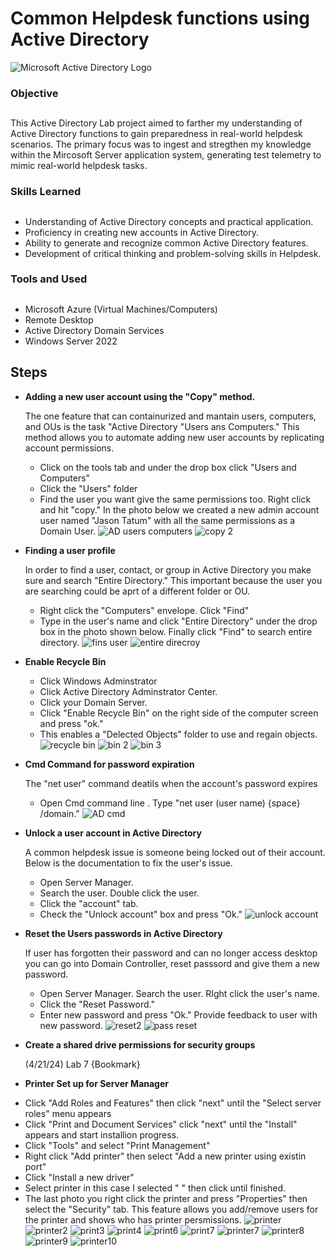 # Common Helpdesk functions using Active Directory
<img src="https://i.imgur.com/pU5A58S.png" alt="Microsoft Active Directory Logo"/>

### Objective<h2>

This Active Directory Lab project aimed to farther my understanding of Active Directory functions to gain preparedness in real-world helpdesk scenarios. The primary focus was to ingest and stregthen my knowledge within the Mircosoft Server application system, generating test telemetry to mimic real-world helpdesk tasks.

### Skills Learned<h2>

- Understanding of Active Directory concepts and practical application.
- Proficiency in creating new accounts in Active Directory.
- Ability to generate and recognize common Active Directory features.
- Development of critical thinking and problem-solving skills in Helpdesk.

### Tools and Used<h2>

  - Microsoft Azure (Virtual Machines/Computers)
  - Remote Desktop
  - Active Directory Domain Services
  - Windows Server 2022

## Steps

* **Adding a new user account using the "Copy" method.** <p>
The one feature that can containurized and mantain users, computers, and OUs is the task "Active Directory "Users ans Computers." This method allows you to automate adding new user accounts by replicating account permissions.
  - Click on the tools tab and under the drop box click "Users and Computers"
  - Click the "Users" folder
  - Find the user you want give the same permissions too. Right click and hit "copy." In the photo below we created a new admin account user named "Jason Tatum" with all the same permissions as a Domain User.
![AD users computers](https://github.com/TerrellSowell/Helpdesk-functions-Active-Directory-account-creation-Cmd-Commands-/assets/161978506/21d536a2-552d-4d7e-b42c-b068b0f29961)
![copy 2](https://github.com/TerrellSowell/Helpdesk-functions-Active-Directory-account-creation-Cmd-Commands-/assets/161978506/55cfbba5-f666-4688-a90a-93de45da4983)


* **Finding a user profile**<p>
In order to find a user, contact, or group in Active Directory you make sure and search "Entire Directory." This important because the user you are searching could be aprt of a different folder or OU.
  - Right click the "Computers" envelope. Click "Find"
  - Type in the user's name and click "Entire Directory" under the drop box in the photo shown below. Finally click "Find" to search entire directory.
![fins user](https://github.com/TerrellSowell/Helpdesk-functions-Active-Directory-account-creation-Cmd-Commands-/assets/161978506/2b7ae503-ba3d-4896-a326-6f1c669e3cd8)
![entire direcroy](https://github.com/TerrellSowell/Helpdesk-functions-Active-Directory-account-creation-Cmd-Commands-/assets/161978506/680d8202-59ec-415b-91b8-c5ba3520fe60)<p>

* **Enable Recycle Bin**<p>
  - Click Windows Adminstrator
  - Click Active Directory Adminstrator Center.
  - Click your Domain Server.
  - Click "Enable Recycle Bin" on the right side of the computer screen and press "ok."
  - This enables a "Delected Objects" folder to use and regain objects.
  ![recycle bin ](https://github.com/TerrellSowell/Helpdesk-functions-Active-Directory-account-creation-Cmd-Commands-/assets/161978506/49d38e4f-34d3-4e75-b58d-a83701d6ec58)
  ![bin 2](https://github.com/TerrellSowell/Helpdesk-functions-Active-Directory-account-creation-Cmd-Commands-/assets/161978506/95f03229-3d6d-46c2-af5f-227ce3cb8f22)
  ![bin 3](https://github.com/TerrellSowell/Helpdesk-functions-Active-Directory-account-creation-Cmd-Commands-/assets/161978506/a6c7a693-1479-4b0d-a846-b9aee70882ba)

* **Cmd Command for password expiration**<p>
The "net user" command deatils when the account's password expires
  - Open Cmd command line . Type "net user (user name) {space} /domain."
![AD cmd](https://github.com/TerrellSowell/Helpdesk-functions-Active-Directory-account-creation-Cmd-Commands-/assets/161978506/15378c80-a98d-4106-9b9f-338bafb31b55)

* **Unlock a user account in Active Directory**<p>
A common helpdesk issue is someone being locked out of their account. Below is the documentation to fix the user's issue.
  - Open Server Manager.
  - Search the user. Double click the user.
  - Click the "account" tab.
  - Check the "Unlock account" box and press "Ok."
 ![unlock account](https://github.com/TerrellSowell/Helpdesk-functions-Active-Directory-account-creation-Cmd-Commands-/assets/161978506/79ebd364-6409-4bb1-8e09-5b7468aeb139)

* **Reset the Users passwords in Active Directory**<p>
If user has forgotten their password and can no longer access desktop you can go into Domain Controller, reset passsord and give them a new password.
  - Open Server Manager.
    Search the user. RIght click the user's name.
  - Click the "Reset Password."
  - Enter new password and press "Ok." Provide feedback to user with new password.
![reset2](https://github.com/TerrellSowell/Helpdesk-functions-Active-Directory-account-creation-Cmd-Commands-/assets/161978506/86b7a913-93a9-42f6-a4c3-c9b7c383f100)
![pass reset](https://github.com/TerrellSowell/Helpdesk-functions-Active-Directory-account-creation-Cmd-Commands-/assets/161978506/0f930cbd-b43d-4143-9720-5b3233440683)

* **Create a shared drive permissions for security groups**<p>
  (4/21/24) Lab 7 {Bookmark}
  
* **Printer Set up for Server Manager**<p>
- Click "Add Roles and Features" then click "next" until the "Select server roles" menu appears
- Click "Print and Document Services" click "next" until the "Install" appears and start installion progress.
- Click "Tools" and select "Print Management"
- Right click "Add printer" then select "Add a new printer using existin port"
- Click "Install a new driver"
- Select printer in this case I selected " " then click until finished.
- The last photo you right click the printer and press "Properties" then select the "Security" tab. This feature allows you add/remove users for the printer and shows who has printer persmissions. 
![printer](https://github.com/TerrellSowell/Helpdesk-functions-Active-Directory-account-creation-Cmd-Commands-/assets/161978506/bfc23d06-fe64-40e4-b77c-687e2920623d)
![printer2](https://github.com/TerrellSowell/Helpdesk-functions-Active-Directory-account-creation-Cmd-Commands-/assets/161978506/316a35b0-847a-485a-88f4-2eecb383ce37)
![print3](https://github.com/TerrellSowell/Helpdesk-functions-Active-Directory-account-creation-Cmd-Commands-/assets/161978506/6d4c293f-7ad5-4684-a525-660671945ceb)
![print4](https://github.com/TerrellSowell/Helpdesk-functions-Active-Directory-account-creation-Cmd-Commands-/assets/161978506/fa711a73-a910-4bcf-9ab0-b59dd191f7dc)
![print6](https://github.com/TerrellSowell/Helpdesk-functions-Active-Directory-account-creation-Cmd-Commands-/assets/161978506/6cadacc1-9d23-4628-a0fa-873fe0da3e58)
![print7](https://github.com/TerrellSowell/Helpdesk-functions-Active-Directory-account-creation-Cmd-Commands-/assets/161978506/dd4cf037-9499-49f8-916d-da8875a2b585)
![printer7](https://github.com/TerrellSowell/Helpdesk-functions-Active-Directory-account-creation-Cmd-Commands-/assets/161978506/7aa88453-39eb-4bfe-82df-37e8b16f4e6b)
![printer8](https://github.com/TerrellSowell/Helpdesk-functions-Active-Directory-account-creation-Cmd-Commands-/assets/161978506/2bc9f9c1-7337-487c-8dd4-e22b23df5afe)
![printer9](https://github.com/TerrellSowell/Helpdesk-functions-Active-Directory-account-creation-Cmd-Commands-/assets/161978506/04415085-81e8-462d-b802-522e96f38f97)
![printer10](https://github.com/TerrellSowell/Helpdesk-functions-Active-Directory-account-creation-Cmd-Commands-/assets/161978506/7e291ae4-fb84-4feb-bec0-a52669cc43c6)


   


  



